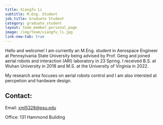 ```yaml
---
title: Xiangfu Li
subtitle: M.Eng. Student
job_title: Graduate Student
category: graduate_student
layout: team_member_personal_page
image: /img/team/xiangfu_li.jpg
link-new-tab: true
---
```


Hello and welcome! I am currently an M.Eng. student in Aerospace Engineer at Pennsylvania State University being advised by Prof. Geng and joined aerial robots and interaction (ARI) laboratory in 23 Spring. I received B.S. at Wuhan University in 2018 and M.S. at the University of Virginia in 2022. 

My research area focuses on aerial robots control and I am also intersted at percpetion and hardware design. 

## Contact: ##

Email: [xml5328@psu.edu](mailto:xml5328@psu.edu)

Office: 131 Hammond Building
